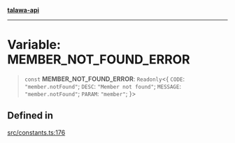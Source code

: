 [**talawa-api**](../../README.md)

***

# Variable: MEMBER\_NOT\_FOUND\_ERROR

> `const` **MEMBER\_NOT\_FOUND\_ERROR**: `Readonly`\<\{ `CODE`: `"member.notFound"`; `DESC`: `"Member not found"`; `MESSAGE`: `"member.notFound"`; `PARAM`: `"member"`; \}\>

## Defined in

[src/constants.ts:176](https://github.com/Suyash878/talawa-api/blob/e4413cec641a837926071678fed3c7f67234e31e/src/constants.ts#L176)
